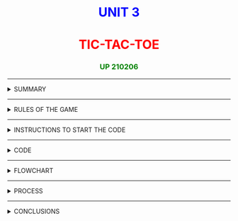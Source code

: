 # **<center> <span style="color: blue;">UNIT 3</span>**

# **<center> <span style="color: red;">TIC-TAC-TOE</span>**
### **<center> <span style="color: green;"> UP 210206</span>**

***

<details>
<summary>  SUMMARY  </summary>
<br>

#### **In this unit we learned how to use functions on our code, this mean that we can make a large code, more easy to understand, by section it in little programs call "functions", these functions help us to have a better understanding of the program and to improve his functionality. In this case we simulate the game of the cat, a famous game that its about to fill a row, a column or a veritcal line trrough a board of 3x3, this mean that it has 9 different boxes to make our game.**



</details>

***

<details>
<summary>  RULES OF THE GAME  </summary>
<br>

1. The game board it's divided on a grid of nine boxes
2. The game has two players, no matter who starts first
3. Every player has the chance to fill one box at the time 
4. The first player to fill a column, a row or a vertical line of 3 boxes wins
5. it's common to use an "o" or a "x" for a record.
  

</details>

***

<details>
<summary>  INSTRUCTIONS TO START THE CODE </summary>
<br>

1. downald visual studio code on: https://code.visualstudio.com/download
2. install this software on your os of preference
3. copy/paste this next code con your new compiler
4. make click on run and debug
5. play the game 

</details>

***

<details>
<summary>  CODE </summary>
<br>

```c++
/*
Author: Jorge Santacruz
Date: 7/nov/22
description: 
*/

/*  DISPLAY OF THE PROGRAM

     1 | 2 | 3
    ---|---|---
     4 | 5 | 6  
    ---|---|---
     7 | 8 | 9

*/

//LIBRARIES OF THE CODE
#include <iostream>
#include <time.h>


using namespace std;

//FUNCTIONS OF THE PROGRAM
void createBoard ();
void areaCPU();
int selectPlay ();
bool checkPlay (int,string);
void insertPlay(int,string,string );
bool checkWinner(string);
int selectPlayCPU ();
int cpuPlay ();
void gotoxy(int x,int y);
int getBestPlay(string );
int getPlay();

//GLOBAL VARIABLES OF THE PROGRAM
char game[3][3];
char gameArea[3][3]={{'1','2','3'},{'4','5','6'},{'7','8','9'}};
char gameAreaCPU[3][3];
int turnPlayer= 1;
const string BOARD = "Real";
const string CPUBOARD = "image";
const string CPU = "CPU";
const string PLAYER = "PLAYER";


//MAIN FUNCTION
int main(){
    int op=0,board,play=0;
    bool box=true,winner=false;
    
    gotoxy(62,4);
    cout<<"----------TIC TAC TOE----------"<<endl<<endl;
    gotoxy(70,6);
    cout<<"SELECT YOUR OPONENT"<<endl<<endl;
    gotoxy(70,8);
    cout<<"1.......PLAYER 2"<<endl;
    gotoxy(70,9);
    cout<<"2.......CPU"<<endl;
    gotoxy(70,10);
    cin >>op;

     createBoard();
  
    //FIRST OPTION OF THE PROGRAM THAT ENABLE YOU TO PLAY WITH ANOTHER USER
    if(op==1){

        do{
        play=selectPlay();
        box=checkPlay(play,BOARD);
            if(box==true){
            
                do
                {
                    cout << "INVALID GAME! TRY AGAIN"<<endl;
                    break;
                    
                } while (box == true);
            
            }
            else if (box == false){

                system("clear");
                insertPlay(play,BOARD,PLAYER);
               
                createBoard();
                 
                
            }
            winner=checkWinner(BOARD);

        }while (turnPlayer<=9 && winner==false);

               
            if (turnPlayer<10){
                if (turnPlayer % 2 == 0){
                    cout << "PLAYER 1 WINS"<<endl;
                }
                else{
                    cout << "PLAYER 2 WINS"<<endl;
                }
            } 
            else{
                cout << "WE HAVE A TIE"<<endl;
            }


    }
    //SECOND MAIN OPTION OF THE PROGRAM THAT LET YOU PLAY WITH THE CPU
    else if (op == 2){
        do{

            system("clear");
            
            if (turnPlayer % 2 == !0)
            {
                do
                {
                    
                    createBoard();
                 
                    play = selectPlay();

                    box = checkPlay(play, BOARD);
                    if (box == true)
                    {
                        system("clear");
                        cout << "Trye again \n";
                        break;
                    }
                } while (box == true);
                insertPlay(play, BOARD, PLAYER);
                winner = checkWinner(BOARD);
            }
            else if(turnPlayer%2==0){
                createBoard();
                play = getPlay();
                insertPlay(play,BOARD, CPU);
                winner = checkWinner(BOARD);
            }
        } while (turnPlayer<=9 && winner==false);
        system("clear");
        createBoard();

        if (turnPlayer<10){
                if (turnPlayer % 2 == 0){
                    cout << "PLAYER 1 WINS"<<endl;
                }
                else{
                    cout << "PLAYER 2 WINS"<<endl;
                }
            } 
            else{
                cout << "WE HAVE A TIE"<<endl;
            }
    }
           

    return 0;

}

//FUNCTION THAT CREATES THE BOARD ON THE DISPLAY OF THE TERMINAL
void createBoard (){

      int x = 0, y = 0;
    for (int row = 0; row < 5; row++)
    {
        for (int col = 0; col < 9; col++)
        {
            if (row == 1 || row == 3)
            {
                cout << "-";
            }
            else if (col == 1 || col == 4 || col == 7)
            {
                cout << gameArea[x][y];
                y++;
            }
            else
            {
                cout << " ";
            }
            if (col == 2 || col == 5)
            {
                cout << "|";
            }
        }
        cout <<endl;
        if (row % 2 == 0)
        {
            x++;
        }

        y = 0;
    }
 cout<<endl;

}

//FUNCTION THAT LET YOU SELECT A BOX OF THE BOARD
int selectPlay(){
    int turn=0;
    int gamer;

    gotoxy(62,4);
    cout<<"----------TIC TAC TOE----------"<<endl<<endl;

    

     do{
        if(turnPlayer%2!=0){
            gamer=1;
        }
        else{
            gamer=2;
        }
        gotoxy(62,6);
        cout << "PLAYER " << gamer <<" Select your play: 1-9 : "<<endl;
        cin >> turn;
    } while (turn < 0 || turn > 9);

    return turn;

}

//FUNCTION THAT COMPARES IF A MOVE ITS CORRECT OR NOT
bool checkPlay(int play,string BOARD){
     int row = play / 10, col = play - 1;
    if (gameArea[row][col] == 'X' || gameArea[row][col] == 'O')
    {
        return true;
    }
    else
    {
        return false;
    }
}

//FUNCTION THAT INSERT A RECORD ON THE BOARD DEPENDING ON THE TURN
void insertPlay(int play,string board,string gamer){
        char Record;
    if (turnPlayer % 2 == 0)
    {
        Record = 'X';
    }
    else
    {
        Record = 'O';
    }
    int fila = 0, columna = 0;
    for (int numPlay = 1; numPlay < 10; numPlay++)
    {
        if (play == numPlay)
        {
            if (board == BOARD)
            {
                gameArea[fila][columna] = Record;
                break;
            }
            else if (board == CPUBOARD)
            {
                if (gamer == PLAYER)
                {
                    Record = 'O';
                }
                else if (gamer == CPU)
                {
                    Record = 'X';
                }
                gameAreaCPU[fila][columna] = Record;
                break;
            }
        }
        else
        {
            columna++;
            if (columna == 3)
            {
                columna = 0;
                fila++;
            }
        }
    }
    if (board == BOARD){
        turnPlayer++;
    }

}

//THIS FUNCTION CONSTANTLY ANALYZE THE BOARD IF IT EXISTS A WINNER
bool checkWinner(string){
    int punto = 0;
    bool checkWinner = false;
    for (int box = 0; box < 3; box++)
    {
        if ((gameArea[0][box] == gameArea[1][box]) && (gameArea[0][box] == gameArea[2][box]))
        {
            checkWinner = true;
            break;
        }
        else if ((gameArea[box][0] == gameArea[box][1]) && (gameArea[box][0] == gameArea[box][2]))
        {
            checkWinner = true;
            break;
        }
        else if ((gameArea[box][box] == gameArea[box+1][box+1]) && (gameArea[box][box] == gameArea[box+2][box+2]))
        {
            checkWinner = true;
            break;
        }
        else if ((gameArea[2][0] == gameArea[1][1]) && (gameArea[2][0] == gameArea[0][2]))
        {
            checkWinner = true;
            break;
        }
    }
    return checkWinner;
}

//THIS FUNCTION ENABLE THE CPU TO PUT A RECORD ON THE BOARD
int getPlay()
{
    bool box = true;
    int play;
    srand(time(NULL));
    play = getBestPlay(CPU);
    if (play != -1)
    {
        return play;
    }
    play = getBestPlay(PLAYER);
    if (play != -1)
    {
        return play;
    }
    while (box == true)
    {
        play= 1 + rand() % 9;
        box= checkPlay (play,BOARD);
    }
    return play;
}

//FUNCTION THAT CREATES A VIRTUAL BOARD FOR THE CPU
void areaCPU()
{
    for (int row = 0; row < 3; row++)
    {
        for (int col = 0; col < 3; col++)
        {
            gameAreaCPU[row][col] = gameArea[row][col];
        }
    }
}

//FUCNTION THAT COMPARES ALL THE BEST MOVES IN THE GAME
int getBestPlay(string gamer){

    bool busyBox = false;
    bool checkWin = false;
    int play = 0;
    areaCPU();
    if (gamer == CPU)
    {
        do
        {
            play++;
            busyBox=checkPlay(play, CPUBOARD);
            if (busyBox == false){
                insertPlay(play, CPUBOARD, CPU);
                checkWin = checkWinner(CPUBOARD);
            }
            areaCPU();
        } while (play <= 9 && checkWin == false);
    } 
    else if (gamer == PLAYER)
    {
        do
        {
            play++;
            busyBox=checkPlay(play, CPUBOARD);
            if (busyBox== false){
                insertPlay(play, CPUBOARD, PLAYER);
                checkWin = checkWinner(CPUBOARD);
            }
            areaCPU();
        } while (play <= 9 && checkWin == false);
    }
    if (play >= 10){
        play= -1;
    }
    return play;
}


void gotoxy (int x,int y){
    cout<<"\033["<<y<<";"<<x<<"f";
}


```
  

</details>

***
<details>
<summary>  FLOWCHART </summary>
<br>

![ERROR](https://github.com/Up210206a/up210206_cpp/blob/main/U3/IMAGES/TicTacToe.jpg)
  

</details>



***



<details>
<summary>  PROCESS </summary>
<br>

*First lets introudce what kind of game we want in this case with another user*

![ERROR](https://github.com/Up210206a/up210206_cpp/blob/main/U3/IMAGES/SELECTPLAY.png)

*Now lets simulate a game and say that P1 wants the box 1 and then the box 2*

![ERROR](https://github.com/Up210206a/up210206_cpp/blob/main/U3/IMAGES/P13.png)

*Finally lets say that the P1 wins with the boxes 1,2 and 3:*

![ERROR](https://github.com/Up210206a/up210206_cpp/blob/main/U3/IMAGES/P1WINS.png)

  

</details>

***

<details>
<summary>  CONCLUSIONS </summary>
<br>

### *This game was the result of the first encounter with the fucntions, these useful tools called "functions" let us make a more structured code that can be*
### *divided in sub programs that make much better the workflow of the main structure of the code, in the past we use to make useful only the main function, putting all*
### *the code inside this main function, but now we're able to make a better code that can be easely understood all thanks to the structures. By the other hand we have* 
### *such a little limitations for this subprograms, because we use to many times the same variables and this can be a little confusing for a user that want to understand some new code.*
  

</details>



